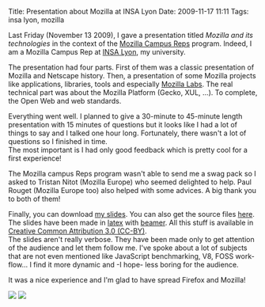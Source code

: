 Title: Presentation about Mozilla at INSA Lyon
Date: 2009-11-17 11:11
Tags: insa lyon, mozilla

Last Friday (November 13 2009), I gave a presentation titled
*Mozilla and its technologies* in the context of the [Mozilla Campus
Reps](http://www.spreadfirefox.com/campusreps) program. Indeed, I am a Mozilla
Campus Rep at [INSA Lyon](http://www.insa-lyon.fr/en), my university.

The presentation had four parts. First of them was a classic presentation of
Mozilla and Netscape history. Then, a presentation of some Mozilla
projects like applications, libraries, tools and especially [Mozilla
Labs](https://mozillalabs.com/). The real technical part was about the Mozilla Platform (Gecko,
XUL, ...). To complete, the Open Web and web standards.

Everything went well. I planned to give a 30-minute to 45-minute length
presentation with 15 minutes of questions but it looks like I had a lot of
things to say and I talked one hour long. Fortunately, there wasn't a
lot of questions so I finished in time.  
The most important is I had only good feedback which is pretty cool for
a first experience!

The Mozilla campus Reps program wasn't able to send me a swag pack so I
asked to Tristan Nitot (Mozilla Europe) who seemed delighted to help.
Paul Rouget (Mozilla Europe too) also helped with some advices. A big
thank you to both of them!

Finally, you can download [my slides](http://dl.oldworld.fr/mozilla-campus-reps/presentation-at-insa-lyon.pdf). You can also get the source
files [here](http://dl.oldworld.fr/mozilla-campus-reps/). The slides have been
made in [latex](http://en.wikipedia.org/wiki/LaTeX) with [beamer](http://en.wikipedia.org/wiki/Beamer_%28LaTeX%29).
All this stuff is available in [Creative Common Attribution 3.0
(CC-BY)](http://creativecommons.org/licenses/by/3.0/).  
The slides aren't really verbose. They have been made only to get
attention of the audience and let them follow me. I've spoke about a lot
of subjects that are not even mentioned like JavaScript benchmarking,
V8, FOSS work-flow... I find it more dynamic and -I hope- less boring
for the audience.

It was a nice experience and I'm glad to have spread Firefox and Mozilla!

[![](http://farm3.static.flickr.com/2561/4110277649_01b3573f80.jpg "")](http://www.flickr.com/photos/98076244@N00/4110277649/)
[![](http://farm3.static.flickr.com/2513/4110277663_94442d6358.jpg "")](http://www.flickr.com/photos/98076244@N00/4110277663/)
